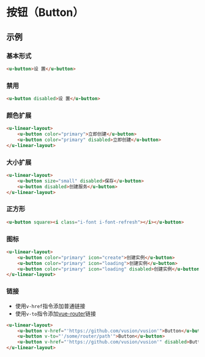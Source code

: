 # 按钮（Button）

## 示例
### 基本形式

``` html
<u-button>设 置</u-button>
```

### 禁用

``` html
<u-button disabled>设 置</u-button>
```

### 颜色扩展

``` html
<u-linear-layout>
    <u-button color="primary">立即创建</u-button>
    <u-button color="primary" disabled>立即创建</u-button>
</u-linear-layout>
```

### 大小扩展

``` html
<u-linear-layout>
    <u-button size="small" disabled>保存</u-button>
    <u-button disabled>创建服务</u-button>
</u-linear-layout>
```

### 正方形

``` html
<u-button square><i class="i-font i-font-refresh"></i></u-button>
```

### 图标

``` html
<u-linear-layout>
    <u-button color="primary" icon="create">创建实例</u-button>
    <u-button color="primary" icon="loading">创建实例</u-button>
    <u-button color="primary" icon="loading" disabled>创建实例</u-button>
</u-linear-layout>
```

### 链接

- 使用`v-href`指令添加普通链接
- 使用`v-to`指令添加[vue-router](https://router.vuejs.org)链接

``` html
<u-linear-layout>
    <u-button v-href="'https://github.com/vusion/vusion'">Button</u-button>
    <u-button v-to="'/some/router/path'">Button</u-button>
    <u-button v-href="'https://github.com/vusion/vusion'" disabled>Button</u-button>
</u-linear-layout>
```
